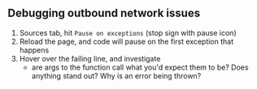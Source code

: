 
## Debugging outbound network issues
1. Sources tab, hit `Pause on exceptions` (stop sign with pause icon)
2. Reload the page, and code will pause on the first exception that happens
3. Hover over the failing line, and investigate
	- are args to the function call what you'd expect them to be? Does anything stand out? Why is an error being thrown?
